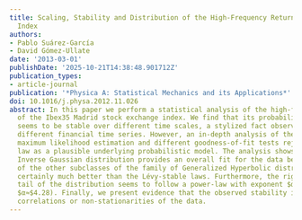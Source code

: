 ```yaml
---
title: Scaling, Stability and Distribution of the High-Frequency Returns of the Ibex35
  Index
authors:
- Pablo Suárez-García
- David Gómez-Ullate
date: '2013-03-01'
publishDate: '2025-10-21T14:38:48.901712Z'
publication_types:
- article-journal
publication: '*Physica A: Statistical Mechanics and its Applications*'
doi: 10.1016/j.physa.2012.11.026
abstract: In this paper we perform a statistical analysis of the high-frequency returns
  of the Ibex35 Madrid stock exchange index. We find that its probability distribution
  seems to be stable over different time scales, a stylized fact observed in many
  different financial time series. However, an in-depth analysis of the data using
  maximum likelihood estimation and different goodness-of-fit tests rejects the Lévy-stable
  law as a plausible underlying probabilistic model. The analysis shows that the Normal
  Inverse Gaussian distribution provides an overall fit for the data better than any
  of the other subclasses of the family of Generalized Hyperbolic distributions and
  certainly much better than the Lévy-stable laws. Furthermore, the right (resp. left)
  tail of the distribution seems to follow a power-law with exponent $α≈$4.60 (resp.
  $α≈$4.28). Finally, we present evidence that the observed stability is due to temporal
  correlations or non-stationarities of the data.
---
```

